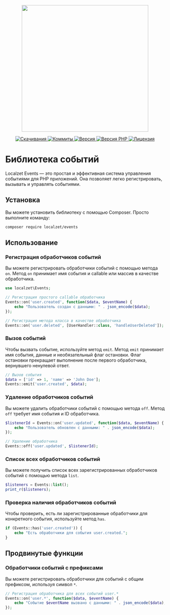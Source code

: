 <p align="center"><a href="https://www.localzet.com" target="_blank">
  <img src="https://cdn.localzet.com/assets/media/logos/ZorinProjectsSP.svg" width="400">
</a></p>

<p align="center">
  <a href="https://packagist.org/packages/localzet/events">
  <img src="https://img.shields.io/packagist/dt/localzet/events?label=%D0%A1%D0%BA%D0%B0%D1%87%D0%B8%D0%B2%D0%B0%D0%BD%D0%B8%D1%8F" alt="Скачивания">
</a>
  <a href="https://github.com/localzet/Events">
  <img src="https://img.shields.io/github/commit-activity/t/localzet/Events?label=%D0%9A%D0%BE%D0%BC%D0%BC%D0%B8%D1%82%D1%8B" alt="Коммиты">
</a>
  <a href="https://packagist.org/packages/localzet/events">
  <img src="https://img.shields.io/packagist/v/localzet/events?label=%D0%92%D0%B5%D1%80%D1%81%D0%B8%D1%8F" alt="Версия">
</a>
  <a href="https://packagist.org/packages/localzet/events">
  <img src="https://img.shields.io/packagist/dependency-v/localzet/events/php?label=PHP" alt="Версия PHP">
</a>
  <a href="https://github.com/localzet/Events">
  <img src="https://img.shields.io/github/license/localzet/Events?label=%D0%9B%D0%B8%D1%86%D0%B5%D0%BD%D0%B7%D0%B8%D1%8F" alt="Лицензия">
</a>
</p>

# Библиотека событий

Localzet Events — это простая и эффективная система управления событиями для PHP приложений. Она позволяет легко регистрировать, вызывать и управлять событиями.

## Установка

Вы можете установить библиотеку с помощью Composer. Просто выполните команду:

```sh
composer require localzet/events
```

## Использование

### Регистрация обработчиков событий

Вы можете регистрировать обработчики событий с помощью метода `on`. Метод `on` принимает имя события и callable или массив в качестве обработчика.

```php
use localzet\Events;

// Регистрация простого callable обработчика
Events::on('user.created', function($data, $eventName) {
    echo "Пользователь создан с данными: " . json_encode($data);
});

// Регистрация метода класса в качестве обработчика
Events::on('user.deleted', [UserHandler::class, 'handleUserDeleted']);
```

### Вызов событий

Чтобы вызвать событие, используйте метод `emit`. Метод `emit` принимает имя события, данные и необязательный флаг остановки. Флаг остановки прекращает выполнение после первого обработчика, вернувшего ненулевой ответ.

```php
// Вызов события
$data = ['id' => 1, 'name' => 'John Doe'];
Events::emit('user.created', $data);
```

### Удаление обработчиков событий

Вы можете удалить обработчики событий с помощью метода `off`. Метод `off` требует имя события и ID обработчика.

```php
$listenerId = Events::on('user.updated', function($data, $eventName) {
    echo "Пользователь обновлен с данными: " . json_encode($data);
});

// Удаление обработчика
Events::off('user.updated', $listenerId);
```

### Список всех обработчиков событий

Вы можете получить список всех зарегистрированных обработчиков событий с помощью метода `list`.

```php
$listeners = Events::list();
print_r($listeners);
```

### Проверка наличия обработчиков событий

Чтобы проверить, есть ли зарегистрированные обработчики для конкретного события, используйте метод `has`.

```php
if (Events::has('user.created')) {
    echo "Есть обработчики для события user.created.";
}
```

## Продвинутые функции

### Обработчики событий с префиксами

Вы можете регистрировать обработчики для событий с общим префиксом, используя символ `*`.

```php
// Регистрация обработчика для всех событий user.*
Events::on('user.*', function($data, $eventName) {
    echo "Событие $eventName вызвано с данными: " . json_encode($data);
});
```
